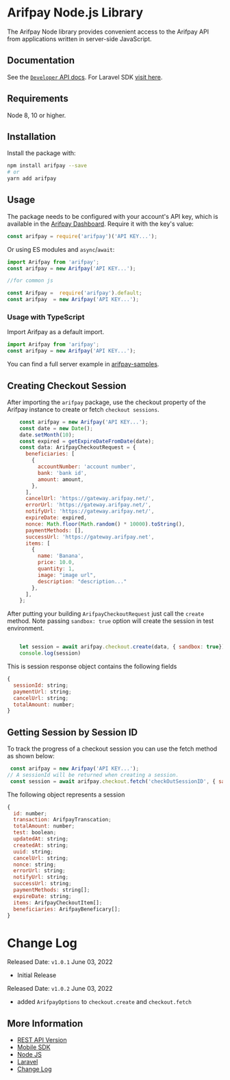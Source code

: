 # Arifpay Node.js Library

The Arifpay Node library provides convenient access to the Arifpay API from
applications written in server-side JavaScript.


## Documentation

See the [`Developer` API docs](https://developer.arifpay.net/). For Laravel SDK [visit here](https://packagist.org/packages/arifpay/arifpay). 

## Requirements

Node 8, 10 or higher.

## Installation

Install the package with:

```sh
npm install arifpay --save
# or
yarn add arifpay

```

## Usage

The package needs to be configured with your account's API key, which is
available in the [Arifpay Dashboard](https://dashboard.arifpay.net/app/api). Require it with the key's
value:

<!-- prettier-ignore -->
```js
const arifpay = require('arifpay')('API KEY...');

```

Or using ES modules and `async`/`await`:

```js
import Arifpay from 'arifpay';
const arifpay = new Arifpay('API KEY...');

//for common js

const Arifpay =  require('arifpay').default;
const arifpay  = new Arifpay('API KEY...');

```

### Usage with TypeScript

Import Arifpay as a default import.

```ts
import Arifpay from 'arifpay';
const arifpay = new Arifpay('API KEY...');

```

You can find a full server example in [arifpay-samples](https://github.com/arifpay-net).

## Creating Checkout Session

After importing the `arifpay` package, use the checkout property of the Arifpay instance to create or fetch `checkout sessions`.

```js 
    const arifpay = new Arifpay('API KEY...');
    const date = new Date();
    date.setMonth(10);
    const expired = getExpireDateFromDate(date);
    const data: ArifpayCheckoutRequest = {
      beneficiaries: [
        {
          accountNumber: 'account number',
          bank: 'bank id',
          amount: amount,
        },
      ],
      cancelUrl: 'https://gateway.arifpay.net/',
      errorUrl: 'https://gateway.arifpay.net/',
      notifyUrl: 'https://gateway.arifpay.net/',
      expireDate: expired,
      nonce: Math.floor(Math.random() * 10000).toString(),
      paymentMethods: [],
      successUrl: 'https://gateway.arifpay.net',
      items: [
        {
          name: 'Banana',
          price: 10.0,
          quantity: 1,
          image: "image url",
          description: "description..."
        },
      ],
    };
```
After putting your building  `ArifpayCheckoutRequest` just call the `create` method. Note passing `sandbox: true` option will create the session in test environment.

```js

    let session = await arifpay.checkout.create(data, { sandbox: true});
    console.log(session)
```
This is session response object contains the following fields

```js
{
  sessionId: string;
  paymentUrl: string;
  cancelUrl: string;
  totalAmount: number;
}
```

## Getting Session by Session ID

To track the progress of a checkout session you can use the fetch method as shown below:

```js
 const arifpay = new Arifpay('API KEY...');
// A sessionId will be returned when creating a session.
 const session = await arifpay.checkout.fetch('checkOutSessionID', { sandbox: true});
```

The following object represents a session

```js
{
  id: number;
  transaction: ArifpayTranscation;
  totalAmount: number;
  test: boolean;
  updatedAt: string;
  createdAt: string;
  uuid: string;
  cancelUrl: string;
  nonce: string;
  errorUrl: string;
  notifyUrl: string;
  successUrl: string;
  paymentMethods: string[];
  expireDate: string;
  items: ArifpayCheckoutItem[];
  beneficiaries: ArifpayBeneficary[];
}
```

# Change Log

Released Date: `v1.0.1` June 03, 2022

- Initial Release

Released Date: `v1.0.2` June 03, 2022

- added  `ArifpayOptions` to `checkout.create` and `checkout.fetch`


## More Information

- [REST API Version](https://developer.arifpay.net/docs/checkout/overview)
- [Mobile SDK](https://developer.arifpay.net/docs/clientSDK/overview)
- [Node JS](https://developer.arifpay.net/docs/nodejs/overview)
- [Laravel](https://developer.arifpay.net/docs/laravel/overview)
- [Change Log](https://developer.arifpay.net/docs/laravel/changelog)
